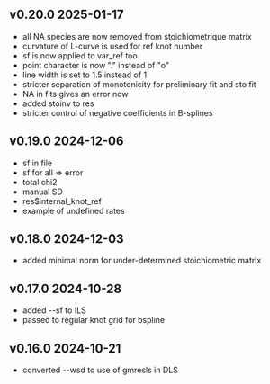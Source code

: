 ## v0.20.0 2025-01-17
- all NA species are now removed from stoichiometrique matrix
- curvature of L-curve is used for ref knot number
- sf is now applied to var_ref too.
- point character is now "." instead of "o"
- line width is set to 1.5 instead of 1
- stricter separation of monotonicity for preliminary fit and sto fit
- NA in fits gives an error now
- added stoinv to res
- stricter control of negative coefficients in B-splines

## v0.19.0 2024-12-06
- sf in file
- sf for all => error
- total chi2
- manual SD
- res$internal_knot_ref
- example of undefined rates

## v0.18.0 2024-12-03
- added minimal norm for under-determined stoichiometric matrix

## v0.17.0 2024-10-28
- added --sf to ILS
- passed to regular knot grid for bspline

## v0.16.0 2024-10-21
- converted --wsd to use of gmresls in DLS
